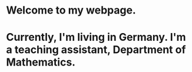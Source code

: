 # Welcome to my webpage. 
# Currently, I'm living in Germany. I'm a teaching assistant, Department of Mathematics.
